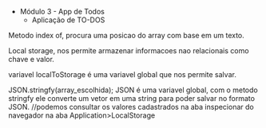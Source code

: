 * Módulo 3 - App de Todos
    * Aplicação de TO-DOS

Metodo index of, procura uma posicao do array com base em um texto.

Local storage, nos permite armazenar informacoes nao relacionais como chave e valor.

variavel localToStorage  é uma variavel global que nos permite salvar.

JSON.stringfy(array_escolhida);  JSON é uma variavel global, com o metodo stringfy ele converte um vetor em uma string
para poder salvar no formato JSON.
//podemos consultar os valores cadastrados na aba inspecionar do navegador na aba Application>LocalStorage
    